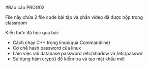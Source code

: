 #Báo cáo PROG02

File này chứa 2 file code bài tập và phần video đã được nộp trong classroom

Kiến thức đã học qua bài:
- Cách chạy C++ trong linux(qua Commandline)
- Cơ chế hash password của linux
- Làm việc với database password /etc/shadow và /etc/passwd
- Sử dụng hàm crypt() để kiểm tra và tạo mật khẩu mới
